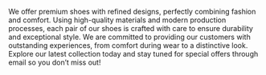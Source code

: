 We offer premium shoes with refined designs, perfectly combining fashion and comfort. Using high-quality materials and modern production processes, each pair of our shoes is crafted with care to ensure durability and exceptional style. We are committed to providing our customers with outstanding experiences, from comfort during wear to a distinctive look. Explore our latest collection today and stay tuned for special offers through email so you don’t miss out!

